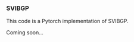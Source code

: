### SVIBGP
This code is a Pytorch implementation of SVIBGP.

Coming soon...
<!--
**SVIBGP/SVIBGP** is a ✨ _special_ ✨ repository because its `README.md` (this file) appears on your GitHub profile.

This code is a Pytorch implementation of SVIBGP.
